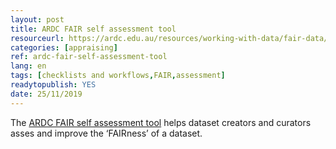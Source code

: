 ```yaml
---
layout: post 
title: ARDC FAIR self assessment tool 
resourceurl: https://ardc.edu.au/resources/working-with-data/fair-data/fair-self-assessment-tool/
categories: [appraising]
ref: ardc-fair-self-assessment-tool
lang: en
tags: [checklists and workflows,FAIR,assessment]
readytopublish: YES
date: 25/11/2019
---
```

The [ARDC FAIR self assessment tool](https://ardc.edu.au/resources/working-with-data/fair-data/fair-self-assessment-tool/) helps dataset creators and curators asses and improve the ‘FAIRness’ of a dataset.